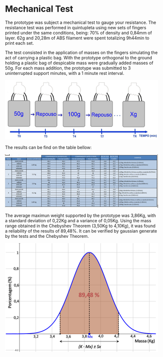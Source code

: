 # Mechanical Test

The prototype was subject a mechanical test to gauge your resistance. The resistance test was performed in quintupleta using new sets of fingers printed under the same conditions, being: 70% of density and 0,84mm of layer. 62g and 20,28m of ABS filament were spent totalizing 9h44min to print each set.

The test consisted in the application of masses on the fingers simulating the act of carrying a plastic bag. With the prototype orthogonal to the ground holding a plastic bag of despicable mass were gradually added masses of 50g. For each mass addition, the prototype was submitted to 3 uninterrupted support minutes, with a 1 minute rest interval.

![Alt text](Test_Schema.png?raw=true "Mechanical Test Schema")


The results can be find on the table bellow:

![Alt text](Results_Table.png?raw=true "Mechanicel Test Results Table")


The average maximun weight supported by the prototype was 3,86Kg, with a standard deviation of 0,22Kg and a variance of 0,05Kg. Using the mass range obtained in the Chebyshev Theorem (3,50Kg to 4,10Kg), it was found a reliability of the results of 89,48%. It can be verified by gaussian generate by the tests and the Chebyshev Theorem.

![Alt text](Graphics/Reliability_Gaussian.png?raw=true "Mechanical Test Reliability Gaussian")


